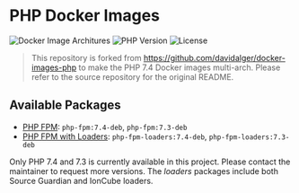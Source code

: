 # PHP Docker Images

![Docker Image Architures](https://img.shields.io/badge/architecture-arm64%20%7C%20amd64-success)
![PHP Version](https://img.shields.io/badge/php-7.4-blue)
![License](https://img.shields.io/github/license/drpayyne/docker-php)

> This repository is forked from https://github.com/davidalger/docker-images-php to make the PHP 7.4 Docker images multi-arch. Please refer to the source repository for the original README.

## Available Packages

- [PHP FPM](https://github.com/drpayyne/docker-php/pkgs/container/php-fpm): `php-fpm:7.4-deb`, `php-fpm:7.3-deb`
- [PHP FPM with Loaders](https://github.com/drpayyne/docker-php/pkgs/container/php-fpm-loaders): `php-fpm-loaders:7.4-deb`, `php-fpm-loaders:7.3-deb`

Only PHP 7.4 and 7.3 is currently available in this project. Please contact the maintainer to request more versions. The _loaders_ packages include both Source Guardian and IonCube loaders. 
